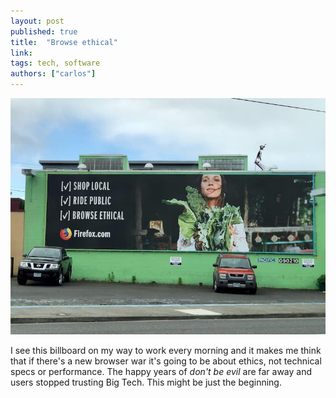 ```yaml
---
layout: post
published: true
title:  "Browse ethical"
link: 
tags: tech, software
authors: ["carlos"]
---
```


![firefox billboard](/assets/images/browse_ethical.jpg)

I see this billboard on my way to work every morning and it makes me think that if there's a new browser war it's going to be about ethics, not technical specs or performance. The happy years of _don't be evil_ are far away and users stopped trusting Big Tech. This might be just the beginning.